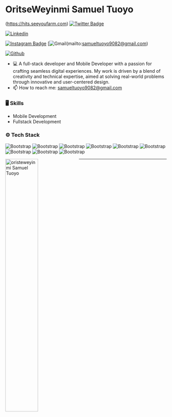 # OritseWeyinmi Samuel Tuoyo 

(https://hits.seeyoufarm.com)
[![Twitter Badge](https://img.shields.io/badge/-Twitter-1da1f2?labelColor=1da1f2&logo=twitter&logoColor=white&link=https://www.x.com/TuoyoS26091)](https://www.x.com/TuoyoS26091)

[![Linkedin](https://img.shields.io/badge/-LinkedIn-blue?style=flat&logo=Linkedin&logoColor=white)](https://www.linkedin.com/in/samuel-tuoyo-%F0%9F%93%A2-8568b62b6/)

[![Instagram Badge](https://img.shields.io/badge/-Instagram-purple?logo=instagram&logoColor=white&link=https://instagram.com/samueltuoyo9082/)](https://www.instagram.com/samueltuoyo9082/)
[![Gmail](https://img.shields.io/badge/-Gmail-c14438?style=flat&logo=Gmail&logoColor=white)(mailto:samueltuoyo9082@gmail.com)

[![Github](https://img.shields.io/github/followers/samueltuoyo15?label=Follow&style=social)](https://github.com/samueltuoyo15)

- 💻 A full-stack developer and Mobile Developer with a passion for crafting seamless digital experiences. My work is driven by a blend of creativity and technical expertise, aimed at solving real-world problems through innovative and user-centered design.
- 📫 How to reach me: samueltuoyo9082@gmail.com


### 🖥 Skills
- Mobile Development 
- Fullstack Development
### ⚙️ Tech Stack

![Bootstrap](https://img.shields.io/badge/-Typescript-05122A?style=social&logo=Typescript&color=353535) ![Bootstrap](https://img.shields.io/badge/-Javascript-05122A?style=social&logo=Javascript&color=353535) 
![Bootstrap](https://img.shields.io/badge/-Supabase-05122A?style=social&logo=Supabase&color=353535) ![Bootstrap](https://img.shields.io/badge/-MongoDB-05122A?style=social&logo=MongoDB&color=353535) ![Bootstrap](https://img.shields.io/badge/-React-05122A?style=social&logo=React&color=353535) ![Bootstrap](https://img.shields.io/badge/-Node.js-05122A?style=social&logo=Node.js&color=353535) ![Bootstrap](https://img.shields.io/badge/-Express-05122A?style=social&logo=Express&color=353535) ![Bootstrap](https://img.shields.io/badge/-Tailwindcss-05122A?style=social&logo=Tailwindcss&color=353535) ![Bootstrap](https://img.shields.io/badge/-Figma-05122A?style=social&logo=Figma&color=353535) 

<div>
  <img width="45%" align="left" src="https://github-readme-stats.vercel.app/api/top-langs?username=samueltuoyo15 &show_icons=true&locale=en&layout=compact" alt="oristeweyinmi Samuel Tuoyo" />
</div>

---
